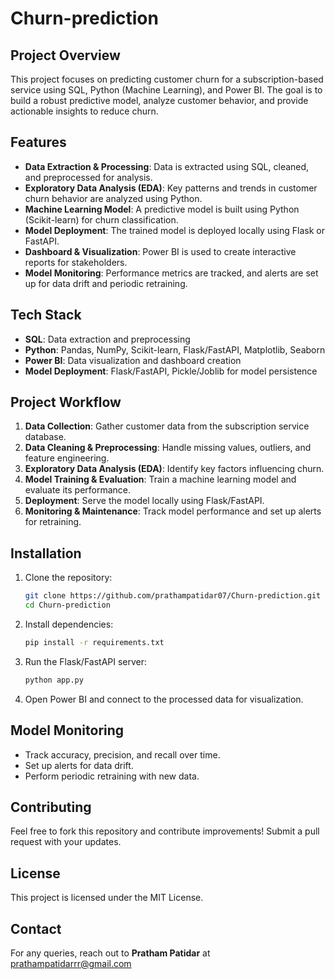 # Churn-prediction
## Project Overview
This project focuses on predicting customer churn for a subscription-based service using SQL, Python (Machine Learning), and Power BI. The goal is to build a robust predictive model, analyze customer behavior, and provide actionable insights to reduce churn.

## Features
- **Data Extraction & Processing**: Data is extracted using SQL, cleaned, and preprocessed for analysis.
- **Exploratory Data Analysis (EDA)**: Key patterns and trends in customer churn behavior are analyzed using Python.
- **Machine Learning Model**: A predictive model is built using Python (Scikit-learn) for churn classification.
- **Model Deployment**: The trained model is deployed locally using Flask or FastAPI.
- **Dashboard & Visualization**: Power BI is used to create interactive reports for stakeholders.
- **Model Monitoring**: Performance metrics are tracked, and alerts are set up for data drift and periodic retraining.

## Tech Stack
- **SQL**: Data extraction and preprocessing
- **Python**: Pandas, NumPy, Scikit-learn, Flask/FastAPI, Matplotlib, Seaborn
- **Power BI**: Data visualization and dashboard creation
- **Model Deployment**: Flask/FastAPI, Pickle/Joblib for model persistence

## Project Workflow
1. **Data Collection**: Gather customer data from the subscription service database.
2. **Data Cleaning & Preprocessing**: Handle missing values, outliers, and feature engineering.
3. **Exploratory Data Analysis (EDA)**: Identify key factors influencing churn.
4. **Model Training & Evaluation**: Train a machine learning model and evaluate its performance.
5. **Deployment**: Serve the model locally using Flask/FastAPI.
6. **Monitoring & Maintenance**: Track model performance and set up alerts for retraining.

## Installation
1. Clone the repository:
   ```bash
   git clone https://github.com/prathampatidar07/Churn-prediction.git
   cd Churn-prediction
   ```
2. Install dependencies:
   ```bash
   pip install -r requirements.txt
   ```
3. Run the Flask/FastAPI server:
   ```bash
   python app.py
   ```
4. Open Power BI and connect to the processed data for visualization.

## Model Monitoring
- Track accuracy, precision, and recall over time.
- Set up alerts for data drift.
- Perform periodic retraining with new data.

## Contributing
Feel free to fork this repository and contribute improvements! Submit a pull request with your updates.

## License
This project is licensed under the MIT License.

## Contact
For any queries, reach out to **Pratham Patidar** at prathampatidarrr@gmail.com
